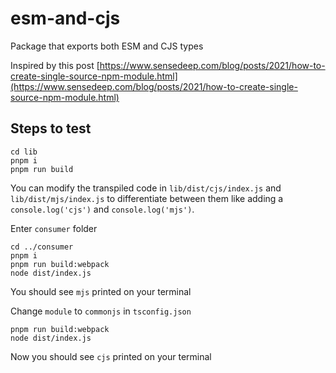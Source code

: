 # esm-and-cjs

Package that exports both ESM and CJS types

Inspired by this post [https://www.sensedeep.com/blog/posts/2021/how-to-create-single-source-npm-module.html](https://www.sensedeep.com/blog/posts/2021/how-to-create-single-source-npm-module.html)

## Steps to test

    cd lib
    pnpm i
    pnpm run build

You can modify the transpiled code in `lib/dist/cjs/index.js` and `lib/dist/mjs/index.js` to differentiate between them like adding a `console.log('cjs')` and `console.log('mjs')`.

Enter `consumer` folder

    cd ../consumer
    pnpm i
    pnpm run build:webpack
    node dist/index.js

You should see `mjs` printed on your terminal

Change `module` to `commonjs` in `tsconfig.json`

    pnpm run build:webpack
    node dist/index.js

Now you should see `cjs` printed on your terminal
